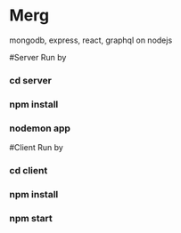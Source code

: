 # Merg
mongodb, express, react, graphql on nodejs



#Server Run by
### cd server
### npm install
### nodemon app



#Client Run by
### cd client
### npm install
### npm start
